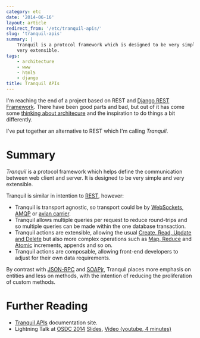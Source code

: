 ```yaml
---
category: etc
date: '2014-06-16'
layout: article
redirect_from: '/etc/tranquil-apis/'
slug: 'tranquil-apis'
summary: |
    Tranquil is a protocol framework which is designed to be very simple and
    very extensible.
tags:
    - architecture
    - www
    - html5
    - django
title: Tranquil APIs
---
```


I'm reaching the end of a project based on REST and [Django REST
Framework](/python/django-rest-framework/). There have been good parts
and bad, but out of it has come some [thinking about
architecure](/html5/basic-mobile-app-architecture/) and the inspiration
to do things a bit differently.

I've put together an alternative to REST which I'm calling *Tranquil*.

Summary
=======

*Tranquil* is a protocol framework which helps define the communication
between web client and server. It is designed to be very simple and very
extensible.

Tranquil is similar in intention to
[REST](http://en.wikipedia.org/wiki/Representational_state_transfer),
however:

-   Tranquil is transport agnostic, so transport could be by
    [WebSockets](http://websocket.org/), [AMQP](http://amqp.org/) or
    [avian carrier](http://www.ietf.org/rfc/rfc1149.txt).
-   Tranquil allows multiple queries per request to reduce round-trips
    and so multiple queries can be made within the one
    database transaction.
-   Tranquil actions are extensible, allowing the usual [Create, Read,
    Update and
    Delete](http://en.wikipedia.org/wiki/Create,_read,_update_and_delete)
    but also more complex operations such as [Map,
    Reduce](http://en.wikipedia.org/wiki/MapReduce) and
    [Atomic](http://en.wikipedia.org/wiki/Atomic_(computer_science))
    increments, appends and so on.
-   Tranquil actions are composable, allowing front-end developers to
    adjust for their own data requirements.

By contrast with [JSON-RPC](http://json-rpc.org/) and
[SOAPjr](http://www.soapjr.org/), Tranquil places more emphasis on
entities and less on methods, with the intention of reducing the
proliferation of custom methods.

Further Reading
===============

-   [Tranquil APIs](http://www.tranquil-apis.org/) documentation site.
-   Lightning Talk at [OSDC 2014](/etc/osdc-2014-gold-coast/)
    [Slides](/osdc2014/tranquil-apis.html), [Video (youtube,
    4 minutes)](http://www.youtube.com/watch?v=iCptoG4DpMI#t=590)
